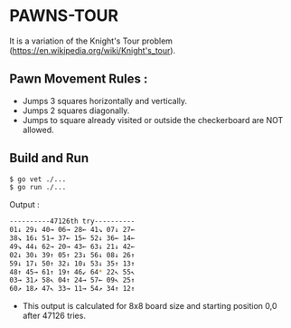 # PAWNS-TOUR
It is a variation of the Knight's Tour problem (https://en.wikipedia.org/wiki/Knight's_tour).
## Pawn Movement Rules :
- Jumps 3 squares horizontally and vertically.
- Jumps 2 squares diagonally.
- Jumps to square already visited or outside the checkerboard are NOT allowed.

## Build and Run

```sh
$ go vet ./...
$ go run ./...
```

Output :
```sh
----------47126th try----------
01↓ 29↓ 40→ 06→ 28← 41↘ 07↓ 27←
38↘ 16↓ 51→ 37← 15← 52↓ 36← 14←
49↘ 44↓ 62→ 20→ 43← 63↓ 21↓ 42←
02↓ 30↓ 39↑ 05↑ 23↓ 56↓ 08↓ 26↑
59↓ 17↓ 50↑ 32↓ 10↓ 53↓ 35↑ 13↑
48↑ 45→ 61↑ 19↑ 46↙ 64* 22↖ 55↖
03→ 31↗ 58↖ 04↑ 24→ 57← 09↖ 25↑
60↗ 18↗ 47↖ 33→ 11→ 54↗ 34↑ 12↑ 
```
* This output is calculated for 8x8 board size and starting position 0,0 after 47126 tries.
